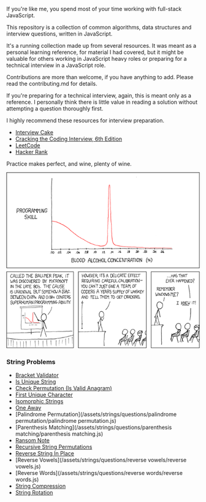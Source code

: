 
If you're like me, you spend most of your time working with full-stack JavaScript.

This repository is a collection of common algorithms, data structures and interview
questions, written in JavaScript.

It's a running collection made up from several resources. It was meant as a personal
learning reference, for material I had covered, but it might be valuable for others
working in JavaScript heavy roles or preparing for a technical interview in a JavaScript
role.

Contributions are more than welcome, if you have anything to add. Please read the
contributing.md for details.

If you're preparing for a technical interview, again, this is meant only as a reference.
I personally think there is little value in reading a solution without attempting
a question thoroughly first.

I highly recommend these resources for interview preparation.

* [Interview Cake](https://www.interviewcake.com)
* [Cracking the Coding Interview, 6th Edition](https://www.careercup.com/book)
* [LeetCode](https://leetcode.com/)
* [Hacker Rank](https://www.hackerrank.com/)

Practice makes perfect, and wine, plenty of wine.

![alt tag](/ballmer_peak.png)

### String Problems

* [Bracket Validator](/assets/strings/questions/bracket_validator/bracket_validator.js)
* [Is Unique String](/assets/strings/questions/is_unique/is_unique.js)
* [Check Permutation (Is Valid Anagram)](/assets/strings/questions/check_permutation/check_permutation.js)
* [First Unique Character](/assets/strings/questions/first_unique_character/first_unique_character.js)
* [Isomorphic Strings](/assets/strings/questions/isomorphic_strings/isomorphic_strings.js)
* [One Away](/assets/strings/questions/one_away/one_away.js)
* [Palindrome Permutation](/assets/strings/questions/palindrome permutation/palindrome permutation.js)
* [Parenthesis Matching](/assets/strings/questions/parenthesis matching/parenthesis matching.js)
* [Ransom Note](/assets/strings/questions/ransom_note/ransom_note.js)
* [Recursive String Permutations](/assets/strings/questions/recursive_string_permutations/recursive_string_permutations.js)
* [Reverse String In Place](/assets/strings/questions/reverse_string_in_place/reverse_string_in_place.js)
* [Reverse Vowels](/assets/strings/questions/reverse vowels/reverse vowels.js)
* [Reverse Words](/assets/strings/questions/reverse words/reverse words.js)
* [String Compression](/assets/strings/questions/string_compression/string_compression.js)
* [String Rotation](/assets/strings/questions/string_rotation/string_rotation.js)


